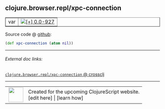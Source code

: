 ## clojure.browser.repl/xpc-connection



 <table border="1">
<tr>
<td>var</td>
<td><a href="https://github.com/cljsinfo/cljs-api-docs/tree/0.0-927"><img valign="middle" alt="[+] 0.0-927" title="Added in 0.0-927" src="https://img.shields.io/badge/+-0.0--927-lightgrey.svg"></a> </td>
</tr>
</table>









Source code @ [github](https://github.com/clojure/clojurescript/blob/r2173/src/cljs/clojure/browser/repl.cljs#L21):

```clj
(def xpc-connection (atom nil))
```

<!--
Repo - tag - source tree - lines:

 <pre>
clojurescript @ r2173
└── src
    └── cljs
        └── clojure
            └── browser
                └── <ins>[repl.cljs:21](https://github.com/clojure/clojurescript/blob/r2173/src/cljs/clojure/browser/repl.cljs#L21)</ins>
</pre>

-->

---



###### External doc links:

[`clojure.browser.repl/xpc-connection` @ crossclj](http://crossclj.info/fun/clojure.browser.repl.cljs/xpc-connection.html)<br>

---

 <table>
<tr><td>
<img valign="middle" align="right" width="48px" src="http://i.imgur.com/Hi20huC.png">
</td><td>
Created for the upcoming ClojureScript website.<br>
[edit here] | [learn how]
</td></tr></table>

[edit here]:https://github.com/cljsinfo/cljs-api-docs/blob/master/cljsdoc/clojure.browser.repl_xpc-connection.cljsdoc
[learn how]:https://github.com/cljsinfo/cljs-api-docs/wiki/cljsdoc-files

<!--

This information was too distracting to show to readers, but I'll leave it
commented here since it is helpful to:

- pretty-print the data used to generate this document
- and show how to retrieve that data



The API data for this symbol:

```clj
{:ns "clojure.browser.repl",
 :name "xpc-connection",
 :type "var",
 :source {:code "(def xpc-connection (atom nil))",
          :title "Source code",
          :repo "clojurescript",
          :tag "r2173",
          :filename "src/cljs/clojure/browser/repl.cljs",
          :lines [21]},
 :full-name "clojure.browser.repl/xpc-connection",
 :full-name-encode "clojure.browser.repl_xpc-connection",
 :history [["+" "0.0-927"]]}

```

Retrieve the API data for this symbol:

```clj
;; from Clojure REPL
(require '[clojure.edn :as edn])
(-> (slurp "https://raw.githubusercontent.com/cljsinfo/cljs-api-docs/catalog/cljs-api.edn")
    (edn/read-string)
    (get-in [:symbols "clojure.browser.repl/xpc-connection"]))
```

-->
